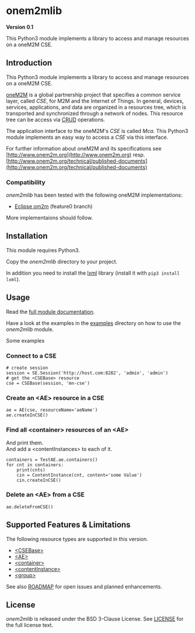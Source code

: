 # onem2mlib
**Version 0.1**

This Python3 module implements a library to access and manage resources on a oneM2M CSE.

## Introduction

This Python3 module implements a library to access and manage resources on a oneM2M CSE.

[oneM2M](http://www.onem2m.org) is a global partnership project that specifies a common service layer, called *CSE*, for M2M and the Internet of Things. In general, devices, services, applications, and data are organized in a resources tree, which is transported and synchronized through a network of nodes. This resource tree can be access via [CRUD](https://en.wikipedia.org/wiki/Create,_read,_update_and_delete) operations. 

The application interface to the oneM2M's *CSE* is called *Mca*. This Python3 module implements an easy way to access a *CSE* via this interface.

For further information about oneM2M and its specifications see [http://www.onem2m.org](http://www.onem2m.org) resp. [http://www.onem2m.org/technical/published-documents](http://www.onem2m.org/technical/published-documents)

### Compatibility

*onem2mlib* has been tested with the following oneM2M implementations:

-  [Eclipse om2m](http://www.eclipse.org/om2m/) (feature0 branch)

More implementaions should follow.

## Installation

This module requires Python3.

Copy the *onem2mlib* directory to your project.

In addition you need to install the [lxml](http://lxml.de) library (install it with ``pip3 install lxml``).


## Usage

Read the [full module documentation](http://htmlpreview.github.io/?https://raw.githubusercontent.com/ankraft/onem2mlib/master/doc/onem2mlib/index.html).

Have a look at the examples in the [examples](./examples) directory on how to use the *onem2mlib* module.

Some examples

### Connect to a CSE

	# create session
	session = SE.Session('http://host.com:8282', 'admin', 'admin')
	# get the <CSEBase> resource
	cse = CSEBase(session, 'mn-cse')

### Create an &lt;AE> resource in a CSE

	ae = AE(cse, resourceName='aeName')
	ae.createInCSE()

### Find all &lt;container> resources of an &lt;AE>
And print them.  
And add a &lt;contentInstances> to each of it.
	
	containers = TestAE.ae.containers()
	for cnt in containers:
		print(cnts)
		cin = ContentInstance(cnt, content='some Value')
		cin.createInCSE()


### Delete an &lt;AE> from a CSE

	ae.deleteFromCSE()


## Supported Features & Limitations
The following resource types are supported in this version.

- [&lt;CSEBase>](http://htmlpreview.github.io/?https://raw.githubusercontent.com/ankraft/onem2mlib/master/doc/onem2mlib/resources.m.html#onem2mlib.resources.CSEBase)
- [&lt;AE>](http://htmlpreview.github.io/?https://raw.githubusercontent.com/ankraft/onem2mlib/master/doc/onem2mlib/resources.m.html#onem2mlib.resources.AE)
- [&lt;container>](http://htmlpreview.github.io/?https://raw.githubusercontent.com/ankraft/onem2mlib/master/doc/onem2mlib/resources.m.html#onem2mlib.resources.Container)
- [&lt;contentInstance>](http://htmlpreview.github.io/?https://raw.githubusercontent.com/ankraft/onem2mlib/master/doc/onem2mlib/resources.m.html#onem2mlib.resources.ContentInstance)
- [&lt;group>](http://htmlpreview.github.io/?https://raw.githubusercontent.com/ankraft/onem2mlib/master/doc/onem2mlib/resources.m.html#onem2mlib.resources.Group)

See also [ROADMAP](ROADMAP.md) for open issues and planned enhancements.

## License

*onem2mlib* is released under the BSD 3-Clause License. 
See [LICENSE](./LICENSE) for the full license text.
